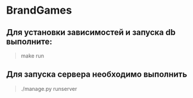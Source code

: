 # BrandGames
## Для установки зависимостей и запуска db выполните:
>make run

## Для запуска сервера необходимо выполнить 
>./manage.py runserver


